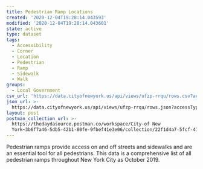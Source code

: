 ```yaml
---
title: Pedestrian Ramp Locations
created: '2020-12-04T19:28:14.043593'
modified: '2020-12-04T19:28:14.043601'
state: active
type: dataset
tags:
  - Accessibility
  - Corner
  - Location
  - Pedestrian
  - Ramp
  - Sidewalk
  - Walk
groups:
  - Local Government
csv_url: 'https://data.cityofnewyork.us/api/views/ufzp-rrqu/rows.csv?accessType=DOWNLOAD'
json_url: >-
  https://data.cityofnewyork.us/api/views/ufzp-rrqu/rows.json?accessType=DOWNLOAD
layout: post
postman_collection_url: >-
  https://thedaydasource.postman.co/workspace/City-of New
  York~3b6f7a46-5db5-42b1-80fe-9fbef41e3e06/collection/22f1d4a7-5fcf-41e5-8385-2f2d1c5f2d3a
---
```

Pedestrian ramps provide access on and off streets and sidewalks and are an essential tool for all pedestrians. This data is a comprehensive list of all pedestrian ramps throughout New York City as October 2019.

